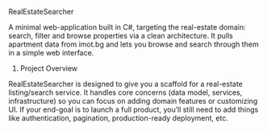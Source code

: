 RealEstateSearcher

A minimal web-application built in C#, targeting the real-estate domain: search, filter and browse properties via a clean architecture.
It pulls apartment data from imot.bg and lets you browse and search through them in a simple web interface.

1. Project Overview

RealEstateSearcher is designed to give you a scaffold for a real-estate listing/search service. It handles core concerns (data model, services, infrastructure) so you can focus on adding domain features or customizing UI.
If your end-goal is to launch a full product, you’ll still need to add things like authentication, pagination, production-ready deployment, etc.
